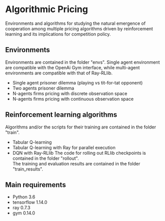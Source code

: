 # Algorithmic Pricing
Environments and algorithms for studying the natural emergence of cooperation among multiple pricing algorithms driven by reinforcement learning and its implications for competition policy.

## Environments
Environments are contained in the folder "envs". Single agent environment are compatible with the OpenAi Gym interface, while multi-agent environments are compatible with that of Ray-RLlib. 
* Single agent prisoner dilemma (playing vs tit-for-tat opponent)
* Two agents prisoner dilemma
* N-agents firms pricing with discrete observation space
* N-agents firms pricing with continuous observation space

## Reinforcement learning algorithms
Algorithms and/or the scripts for their training are contained in the folder "train". 
* Tabular Q-learning
* Tabular Q-learning with Ray for parallel execution
* DQN with Ray-RLlib
The code for rolling out RLlib checkpoints is contained in the folder "rollout". \
The training and evaluation results are contained in the folder "train_results".


## Main requirements
* Python                        3.6
* tensorflow                    1.14.0 
* ray                           0.7.3
* gym                           0.14.0 
